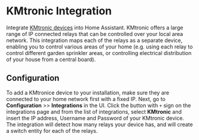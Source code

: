 # KMtronic Integration

Integrate [KMtronic devices](https://www.kmtronic.com/) into Home Assistant. KMtronic offers a large range of IP connected relays that can be controlled over your local area network. This integration maps each of the relays as a separate device, enabling you to control various areas of your home (e.g. using each relay to control different garden sprinkler areas, or controlling electrical distribution of your house from a central board).

## Configuration

To add a KMtronice device to your installation, make sure they are connected to your home network first with a fixed IP. Next, go to **Configuration** >> **Integrations** in the UI. Click the button with `+` sign on the integrations page and from the list of integrations, select **KMtronic** and insert the IP address, Username and Password of your KMtronic device. The integration will detect how many relays your device has, and will create a switch entity for each of the relays.
